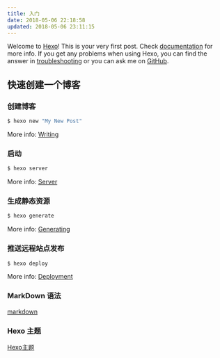 ```yaml
---
title: 入门
date: 2018-05-06 22:18:58
updated: 2018-05-06 23:11:15
---
```

Welcome to [Hexo](https://hexo.io/)! This is your very first post. Check [documentation](https://hexo.io/docs/) for more info. If you get any problems when using Hexo, you can find the answer in [troubleshooting](https://hexo.io/docs/troubleshooting.html) or you can ask me on [GitHub](https://github.com/hexojs/hexo/issues).

## 快速创建一个博客

### 创建博客

``` bash
$ hexo new "My New Post"
```

More info: [Writing](https://hexo.io/docs/writing.html)

### 启动

``` bash
$ hexo server
```

More info: [Server](https://hexo.io/docs/server.html)

### 生成静态资源

``` bash
$ hexo generate
```

More info: [Generating](https://hexo.io/docs/generating.html)

### 推送远程站点发布

``` bash
$ hexo deploy
```

More info: [Deployment](https://hexo.io/docs/one-command-deployment.html)

### MarkDown 语法
 [markdown](https://daringfireball.net/projects/markdown/)
### Hexo 主题
 [Hexo主题](https://hexo.io/themes/)